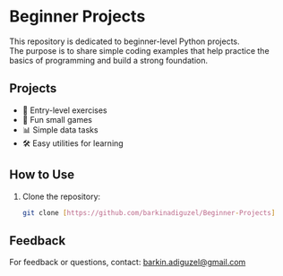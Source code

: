 # Beginner Projects

This repository is dedicated to beginner-level Python projects.  
The purpose is to share simple coding examples that help practice the basics of programming and build a strong foundation.

## Projects
- 🎯 Entry-level exercises  
- 🎲 Fun small games  
- 📊 Simple data tasks  
- 🛠️ Easy utilities for learning  

## How to Use
1. Clone the repository:
   ```bash
   git clone [https://github.com/barkinadiguzel/Beginner-Projects]
   ```
## Feedback

For feedback or questions, contact: [barkin.adiguzel@gmail.com](mailto:barkin.adiguzel@gmail.com)
